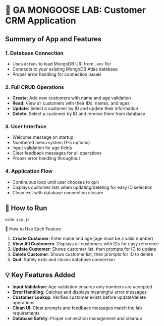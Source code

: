 # 🎯 GA MONGOOSE LAB: Customer CRM Application

## Summary of App and Features

### 1. Database Connection

- Uses `dotenv` to load MongoDB URI from `.env` file
- Connects to your existing MongoDB Atlas database
- Proper error handling for connection issues

### 2. Full CRUD Operations

- **Create**: Add new customers with name and age validation
- **Read**: View all customers with their IDs, names, and ages
- **Update**: Select a customer by ID and update their information
- **Delete**: Select a customer by ID and remove them from database

### 3. User Interface

- Welcome message on startup
- Numbered menu system (1-5 options)
- Input validation for age fields
- Clear feedback messages for all operations
- Proper error handling throughout

### 4. Application Flow

- Continuous loop until user chooses to quit
- Displays customer lists when updating/deleting for easy ID selection
- Clean exit with database connection closure

## 🚀 How to Run

`node app.js`

🔄 How to Use Each Feature

1. **Create Customer**: Enter name and age (age must be a valid number)
2. **View All Customers**: Displays all customers with IDs for easy reference
3. **Update Customer**: Shows customer list, then prompts for ID to update
4. **Delete Customer**: Shows customer list, then prompts for ID to delete
5. **Quit**: Safely exits and closes database connection

## 💡 Key Features Added

- **Input Validation**: Age validation ensures only numbers are accepted
- **Error Handling**: Catches and displays meaningful error messages
- **Customer Lookup**: Verifies customer exists before update/delete operations
- **Clean UI**: Clear prompts and feedback messages match the lab requirements
- **Database Safety**: Proper connection management and cleanup
